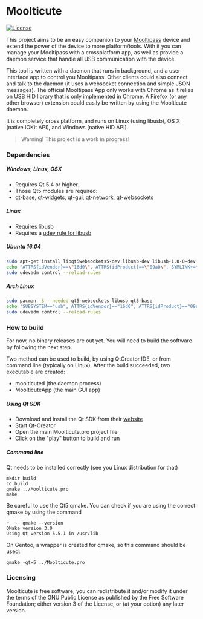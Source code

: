 Moolticute
==========

[![License](https://img.shields.io/badge/license-GPLv3%2B-blue.svg)](http://www.gnu.org/licenses/gpl.html)

This project aims to be an easy companion to your [Mooltipass](http://www.themooltipass.com) device and extend
the power of the device to more platform/tools.
With it you can manage your Mooltipass with a crossplatform app, as well as provide a daemon service that
handle all USB communication with the device.

This tool is written with a daemon that runs in background, and a user interface app to control you Mooltipass.
Other clients could also connect and talk to the daemon (it uses a websocket connection and simple JSON messages).
The official Mooltipass App only works with Chrome as it relies on USB HID library that is only implemented in Chrome.
A Firefox (or any other browser) extension could easily be written by using the Moolticute daemon.

It is completely cross platform, and runs on Linux (using libusb), OS X (native IOKit API), and Windows (native HID API).

> Warning! This project is a work in progress!

### Dependencies

##### Windows, Linux, OSX
 - Requires Qt 5.4 or higher.
 - Those Qt5 modules are required:
  - qt-base, qt-widgets, qt-gui, qt-network, qt-websockets

##### Linux
 - Requires libusb
 - Requires a [udev rule for libusb](https://www.themooltipass.com/udev_rule.txt)

##### Ubuntu 16.04
```bash
sudo apt-get install libqt5websockets5-dev libusb-dev libusb-1.0-0-dev qt-sdk qt5-qmake qt5-default
echo "ATTRS{idVendor}==\"16d0\", ATTRS{idProduct}==\"09a0\", SYMLINK+=\"mooltipass\", MODE=\"0664\", GROUP=\"plugdev\"" | sudo tee /etc/udev/rules.d/50-mooltipass.rules
sudo udevadm control --reload-rules
```

##### Arch Linux
```bash
sudo pacman -S --needed qt5-websockets libusb qt5-base
echo 'SUBSYSTEM=="usb", ATTRS{idVendor}=="16d0", ATTRS{idProduct}=="09a0", TAG+="uaccess"' | sudo tee /etc/udev/rules.d/50-mooltipass.rules
sudo udevadm control --reload-rules
```

### How to build

For now, no binary releases are out yet. You will need to build the software by following the next step.

Two method can be used to build, by using QtCreator IDE, or from command line (typically on Linux). After the build succeeded, two executable are created:
 - moolticuted (the daemon process)
 - MoolticuteApp (the main GUI app)

##### Using Qt SDK

 - Download and install the Qt SDK from their [website](http://qt.io)
 - Start Qt-Creator
 - Open the main Moolticute.pro project file
 - Click on the "play" button to build and run

##### Command line

Qt needs to be installed correctly (see you Linux distribution for that)

```
mkdir build
cd build
qmake ../Moolticute.pro
make
```

Be careful to use the Qt5 qmake. You can check if you are using the correct qmake by using the command
```
➜  ~  qmake --version
QMake version 3.0
Using Qt version 5.5.1 in /usr/lib
```

On Gentoo, a wrapper is created for qmake, so this command should be used:
```
qmake -qt=5 ../Moolticute.pro
```

### Licensing

Moolticute is free software; you can redistribute it and/or modify it under the terms of the GNU Public License as published by the Free Software Foundation; either version 3 of the License, or (at your option) any later version.

